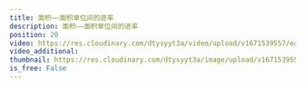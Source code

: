 ```yaml
---
title: 面积——面积单位间的进率
description: 面积——面积单位间的进率
position: 20
video: https://res.cloudinary.com/dtysyyt3a/video/upload/v1671539557/easymath/3年级下/05单元长方形和正方形的面积/eys90nrjoadwn7tjwdxa.mp4
video_additional: 
thumbnail: https://res.cloudinary.com/dtysyyt3a/image/upload/v1671539559/easymath/3年级下/05单元长方形和正方形的面积/aa7xl8wyc1zdspd829rt.png
is_free: False
---
```

